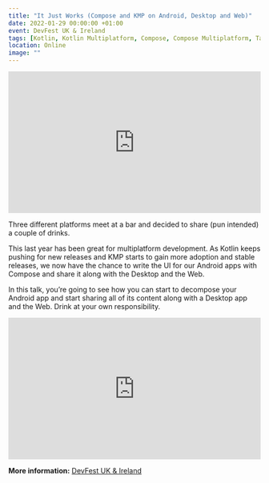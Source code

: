 ```yaml
---
title: "It Just Works (Compose and KMP on Android, Desktop and Web)"
date: 2022-01-29 00:00:00 +01:00
event: DevFest UK & Ireland
tags: [Kotlin, Kotlin Multiplatform, Compose, Compose Multiplatform, Talk]
location: Online
image: ""
---
```


<div style="left: 0; width: 100%; height: 0; position: relative; padding-bottom: 56.1972%;">
	<iframe src="https://speakerdeck.com/player/b8447969a4084f3dac7ca55bed33add8" style="border: 0; top: 0; left: 0; width: 100%; height: 100%; position: absolute;" allowfullscreen scrolling="no" allow="encrypted-media">
	</iframe>
</div>

Three different platforms meet at a bar and decided to share (pun intended) a couple of drinks.

This last year has been great for multiplatform development. As Kotlin keeps pushing for new releases and KMP starts to gain more adoption and stable releases, we now have the chance to write the UI for our Android apps with Compose and share it along with the Desktop and the Web.

In this talk, you’re going to see how you can start to decompose your Android app and start sharing all of its content along with a Desktop app and the Web. Drink at your own responsibility.

<div style="left: 0; width: 100%; height: 0; position: relative; padding-bottom: 56.1972%;">
	<iframe src="https://www.youtube.com/embed/MmrFEo-3acs?autoplay=0&fs=0&t=17610s&iv_load_policy=3&showinfo=0" style="border: 0; top: 0; left: 0; width: 100%; height: 100%; position: absolute;" allowfullscreen scrolling="no" allow="encrypted-media">
	</iframe>
</div>

**More information:** <a href="https://www.devfest-uki.com/" rel="noopener">DevFest UK & Ireland</a>